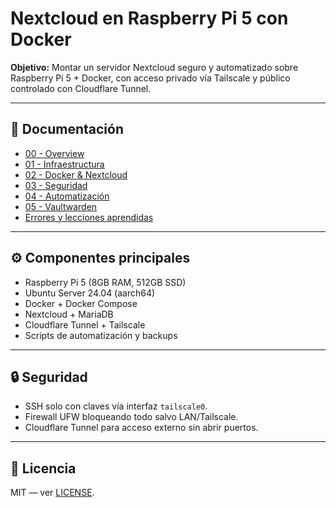 # Nextcloud en Raspberry Pi 5 con Docker

**Objetivo:** Montar un servidor Nextcloud seguro y automatizado sobre Raspberry Pi 5 + Docker, con acceso privado vía Tailscale y público controlado con Cloudflare Tunnel.

---

## 📂 Documentación

- [00 - Overview](docs/00-overview.md)
- [01 - Infraestructura](docs/01-infraestructura.md)
- [02 - Docker & Nextcloud](docs/02-docker&nextcloud.md)
- [03 - Seguridad](docs/03-seguridad.md)
- [04 - Automatización](docs/04-automatizacion.md)
- [05 - Vaultwarden](docs/05-vaultwarden.md)
- [Errores y lecciones aprendidas](docs/errores.md)

---

## ⚙️ Componentes principales
- Raspberry Pi 5 (8GB RAM, 512GB SSD)
- Ubuntu Server 24.04 (aarch64)
- Docker + Docker Compose
- Nextcloud + MariaDB
- Cloudflare Tunnel + Tailscale
- Scripts de automatización y backups

---

## 🔒 Seguridad
- SSH solo con claves vía interfaz `tailscale0`.
- Firewall UFW bloqueando todo salvo LAN/Tailscale.
- Cloudflare Tunnel para acceso externo sin abrir puertos.

---

## 📜 Licencia
MIT — ver [LICENSE](LICENSE).
